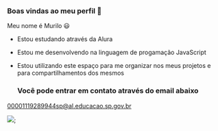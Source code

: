 ### Boas vindas ao meu perfil 🖤

Meu nome é Murilo 😃

- Estou estudando através da Alura
- Estou me desenvolvendo na linguagem de progamação JavaScript
- Estou utilizando este espaço para me organizar nos meus projetos e para compartilhamentos dos mesmos
  
  ### Você pode entrar em contato através do email abaixo
  
00001119289944sp@al.educacao.sp.gov.br



![](https://tenor.com/pt-BR/view/kakashi-naruto-kakashi-hatake-hatake-kakashi-gif-13325583922053740545);
